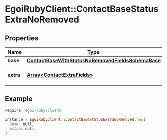 # EgoiRubyClient::ContactBaseStatusExtraNoRemoved

## Properties

| Name | Type | Description | Notes |
| ---- | ---- | ----------- | ----- |
| **base** | [**ContactBaseWithStatusNoRemovedFieldsSchemaBase**](ContactBaseWithStatusNoRemovedFieldsSchemaBase.md) |  | [optional] |
| **extra** | [**Array&lt;ContactExtraFields&gt;**](ContactExtraFields.md) | Array of the contact&#39;s extra fields | [optional] |

## Example

```ruby
require 'egoi-ruby-client'

instance = EgoiRubyClient::ContactBaseStatusExtraNoRemoved.new(
  base: null,
  extra: null
)
```

